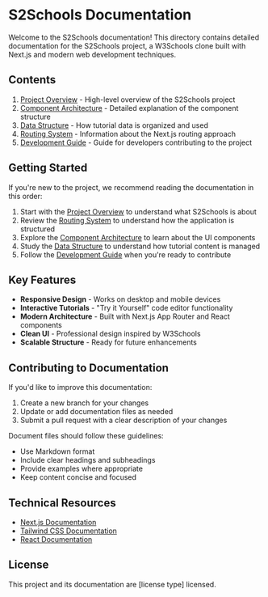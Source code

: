 # S2Schools Documentation

Welcome to the S2Schools documentation! This directory contains detailed documentation for the S2Schools project, a W3Schools clone built with Next.js and modern web development techniques.

## Contents

1. [Project Overview](project-overview.md) - High-level overview of the S2Schools project
2. [Component Architecture](component-architecture.md) - Detailed explanation of the component structure
3. [Data Structure](data-structure.md) - How tutorial data is organized and used
4. [Routing System](routing-system.md) - Information about the Next.js routing approach
5. [Development Guide](development-guide.md) - Guide for developers contributing to the project

## Getting Started

If you're new to the project, we recommend reading the documentation in this order:

1. Start with the [Project Overview](project-overview.md) to understand what S2Schools is about
2. Review the [Routing System](routing-system.md) to understand how the application is structured
3. Explore the [Component Architecture](component-architecture.md) to learn about the UI components
4. Study the [Data Structure](data-structure.md) to understand how tutorial content is managed
5. Follow the [Development Guide](development-guide.md) when you're ready to contribute

## Key Features

- **Responsive Design** - Works on desktop and mobile devices
- **Interactive Tutorials** - "Try it Yourself" code editor functionality
- **Modern Architecture** - Built with Next.js App Router and React components
- **Clean UI** - Professional design inspired by W3Schools
- **Scalable Structure** - Ready for future enhancements

## Contributing to Documentation

If you'd like to improve this documentation:

1. Create a new branch for your changes
2. Update or add documentation files as needed
3. Submit a pull request with a clear description of your changes

Document files should follow these guidelines:
- Use Markdown format
- Include clear headings and subheadings
- Provide examples where appropriate
- Keep content concise and focused

## Technical Resources

- [Next.js Documentation](https://nextjs.org/docs)
- [Tailwind CSS Documentation](https://tailwindcss.com/docs)
- [React Documentation](https://react.dev)

## License

This project and its documentation are [license type] licensed. 